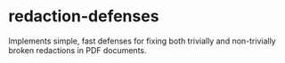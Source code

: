 # redaction-defenses
Implements simple, fast defenses for fixing both trivially and non-trivially broken redactions in PDF documents.
